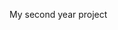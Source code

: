 My second year project 

<!---
O-PRAAVIN/O-PRAAVIN is a ✨ special ✨ repository because its `README.md` (this file) appears on your GitHub profile.
You can click the Preview link to take a look at your changes.
--->
